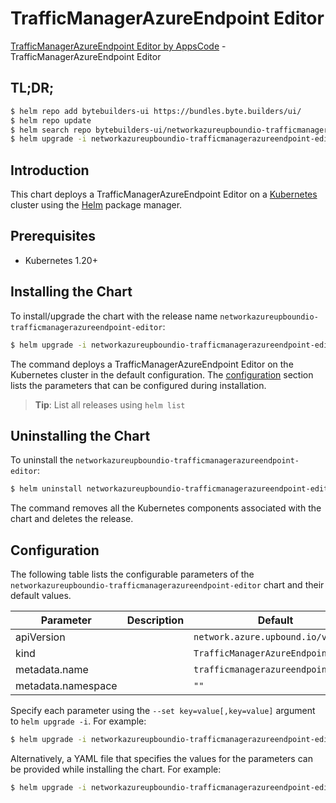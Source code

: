 # TrafficManagerAzureEndpoint Editor

[TrafficManagerAzureEndpoint Editor by AppsCode](https://byte.builders) - TrafficManagerAzureEndpoint Editor

## TL;DR;

```bash
$ helm repo add bytebuilders-ui https://bundles.byte.builders/ui/
$ helm repo update
$ helm search repo bytebuilders-ui/networkazureupboundio-trafficmanagerazureendpoint-editor --version=v0.4.18
$ helm upgrade -i networkazureupboundio-trafficmanagerazureendpoint-editor bytebuilders-ui/networkazureupboundio-trafficmanagerazureendpoint-editor -n default --create-namespace --version=v0.4.18
```

## Introduction

This chart deploys a TrafficManagerAzureEndpoint Editor on a [Kubernetes](http://kubernetes.io) cluster using the [Helm](https://helm.sh) package manager.

## Prerequisites

- Kubernetes 1.20+

## Installing the Chart

To install/upgrade the chart with the release name `networkazureupboundio-trafficmanagerazureendpoint-editor`:

```bash
$ helm upgrade -i networkazureupboundio-trafficmanagerazureendpoint-editor bytebuilders-ui/networkazureupboundio-trafficmanagerazureendpoint-editor -n default --create-namespace --version=v0.4.18
```

The command deploys a TrafficManagerAzureEndpoint Editor on the Kubernetes cluster in the default configuration. The [configuration](#configuration) section lists the parameters that can be configured during installation.

> **Tip**: List all releases using `helm list`

## Uninstalling the Chart

To uninstall the `networkazureupboundio-trafficmanagerazureendpoint-editor`:

```bash
$ helm uninstall networkazureupboundio-trafficmanagerazureendpoint-editor -n default
```

The command removes all the Kubernetes components associated with the chart and deletes the release.

## Configuration

The following table lists the configurable parameters of the `networkazureupboundio-trafficmanagerazureendpoint-editor` chart and their default values.

|     Parameter      | Description |                    Default                    |
|--------------------|-------------|-----------------------------------------------|
| apiVersion         |             | <code>network.azure.upbound.io/v1beta1</code> |
| kind               |             | <code>TrafficManagerAzureEndpoint</code>      |
| metadata.name      |             | <code>trafficmanagerazureendpoint</code>      |
| metadata.namespace |             | <code>""</code>                               |


Specify each parameter using the `--set key=value[,key=value]` argument to `helm upgrade -i`. For example:

```bash
$ helm upgrade -i networkazureupboundio-trafficmanagerazureendpoint-editor bytebuilders-ui/networkazureupboundio-trafficmanagerazureendpoint-editor -n default --create-namespace --version=v0.4.18 --set apiVersion=network.azure.upbound.io/v1beta1
```

Alternatively, a YAML file that specifies the values for the parameters can be provided while
installing the chart. For example:

```bash
$ helm upgrade -i networkazureupboundio-trafficmanagerazureendpoint-editor bytebuilders-ui/networkazureupboundio-trafficmanagerazureendpoint-editor -n default --create-namespace --version=v0.4.18 --values values.yaml
```
